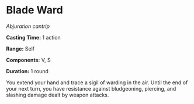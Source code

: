 <title>Blade Ward</title>

# Blade Ward

_Abjuration cantrip_

**Casting Time:** 1 action

**Range:** Self

**Components:** V, S

**Duration:** 1 round

You extend your hand and trace a sigil of
warding in the air. Until the end of your
next turn, you have resistance against
bludgeoning, piercing, and slashing damage
dealt by weapon attacks.

